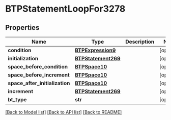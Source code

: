 # BTPStatementLoopFor3278

## Properties
Name | Type | Description | Notes
------------ | ------------- | ------------- | -------------
**condition** | [**BTPExpression9**](BTPExpression9.md) |  | [optional] 
**initialization** | [**BTPStatement269**](BTPStatement269.md) |  | [optional] 
**space_before_condition** | [**BTPSpace10**](BTPSpace10.md) |  | [optional] 
**space_before_increment** | [**BTPSpace10**](BTPSpace10.md) |  | [optional] 
**space_after_initialization** | [**BTPSpace10**](BTPSpace10.md) |  | [optional] 
**increment** | [**BTPStatement269**](BTPStatement269.md) |  | [optional] 
**bt_type** | **str** |  | [optional] 

[[Back to Model list]](../README.md#documentation-for-models) [[Back to API list]](../README.md#documentation-for-api-endpoints) [[Back to README]](../README.md)



